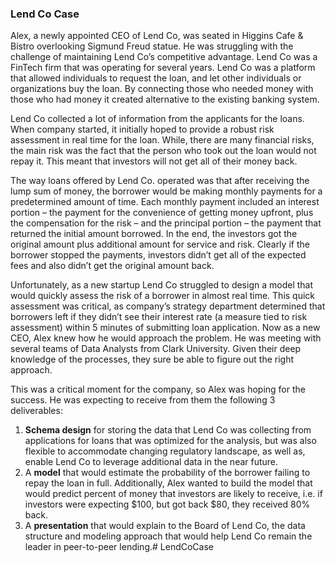 ### Lend Co Case

Alex, a newly appointed CEO of Lend Co, was seated in Higgins Cafe & Bistro overlooking Sigmund Freud statue. He was struggling with the challenge of maintaining Lend Co’s competitive advantage. Lend Co was a FinTech firm that was operating for several years. Lend Co was a platform that allowed individuals to request the loan, and let other individuals or organizations buy the loan. By connecting those who needed money with those who had money it created alternative to the existing banking system.

Lend Co collected a lot of information from the applicants for the loans. When company started, it initially hoped to provide a robust risk assessment in real time for the loan. While, there are many financial risks, the main risk was the fact that the person who took out the loan would not repay it. This meant that investors will not get all of their money back.

The way loans offered by Lend Co. operated was that after receiving the lump sum of money, the borrower would be making monthly payments for a predetermined amount of time. Each monthly payment included an interest portion – the payment for the convenience of getting money upfront, plus the compensation for the risk – and the principal portion – the payment that returned the initial amount borrowed. In the end, the investors got the original amount plus additional amount for service and risk. Clearly if the borrower stopped the payments, investors didn’t get all of the expected fees and also didn’t get the original amount back.

Unfortunately, as a new startup Lend Co struggled to design a model that would quickly assess the risk of a borrower in almost real time. This quick assessment was critical, as company’s strategy department determined that borrowers left if they didn’t see their interest rate (a measure tied to risk assessment) within 5 minutes of submitting loan application. Now as a new CEO, Alex knew how he would approach the problem. He was meeting with several teams of Data Analysts from Clark University. Given their deep knowledge of the processes, they sure be able to figure out the right approach.

This was a critical moment for the company, so Alex was hoping for the success. He was expecting to receive from them the following 3 deliverables:

1. **Schema design** for storing the data that Lend Co was collecting from applications for loans that was optimized for the analysis, but was also flexible to accommodate changing regulatory landscape, as well as, enable Lend Co to leverage additional data in the near future.
2. A **model** that would estimate the probability of the borrower failing to repay the loan in full. Additionally, Alex wanted to build the model that would predict percent of money that investors are likely to receive, i.e. if investors were expecting $100, but got back $80, they received 80% back.
3. A **presentation** that would explain to the Board of Lend Co, the data structure and modeling approach that would help Lend Co remain the leader in peer-to-peer lending.# LendCoCase
